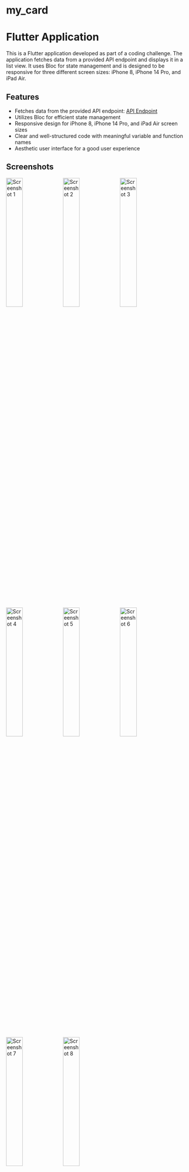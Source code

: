# my_card
# Flutter  Application

This is a Flutter  application developed as part of a coding challenge. The application fetches data from a provided API endpoint and displays it in a list view. It uses Bloc for state management and is designed to be responsive for three different screen sizes: iPhone 8, iPhone 14 Pro, and iPad Air.

## Features

- Fetches data from the provided API endpoint: [API Endpoint](https://jsonplaceholder.typicode.com/posts)
- Utilizes Bloc for efficient state management
- Responsive design for iPhone 8, iPhone 14 Pro, and iPad Air screen sizes
- Clear and well-structured code with meaningful variable and function names
- Aesthetic user interface for a good user experience

## Screenshots
<img src="https://github.com/MyaThanHtet/my_card/assets/50415966/5807a876-8d5d-4094-918a-a80f9522a195" width="30%"  alt="Screenshot 1">
<img src="https://github.com/MyaThanHtet/my_card/assets/50415966/9dbd9d1f-a08c-4806-a81d-65ee41fd73cc" width="30%"  alt="Screenshot 2">
<img src="https://github.com/MyaThanHtet/my_card/assets/50415966/74c72979-fea7-4623-a6c0-aaa03dff3de8" width="30%"  alt="Screenshot 3">
<img src="https://github.com/MyaThanHtet/my_card/assets/50415966/4ace609c-8eaa-4182-aefe-dd78aa0e7747" width="30%"  alt="Screenshot 4">
<img src="https://github.com/MyaThanHtet/my_card/assets/50415966/847f8ae3-f47d-40e8-8b0e-a53f09c25040" width="30%"  alt="Screenshot 5">
<img src="https://github.com/MyaThanHtet/my_card/assets/50415966/7c70c6e0-6096-4568-aff7-fc5b852438b9" width="30%"  alt="Screenshot 6">
<img src="https://github.com/MyaThanHtet/my_card/assets/50415966/568a8489-7f47-4518-97ab-3c8941b168b1" width="30%"  alt="Screenshot 7">
<img src="https://github.com/MyaThanHtet/my_card/assets/50415966/5ca4e5e7-f38c-447a-be57-9572c08a368c" width="30%"  alt="Screenshot 8">

## Screen Recording Video
[![Watch the screen recording video](https://img.youtube.com/vi/GUXgSs-i_FQ/0.jpg)](https://youtu.be/GUXgSs-i_FQ)

## Getting Started

To run this application locally, follow these steps:

1. Clone this repository: `git clone https://github.com/MyaThanHtet/my_card.git`
2. Navigate to the project directory: `cd my_card`
3. Install dependencies: `flutter pub get`
4. Run the app: `flutter run -d chrome`

## Folder Structure
my_card/
|- lib/
| |- bloc/
| |- models/
| |- screens/
| |- services/
| |- utils/
| |- main.dart
|- test/
|- assets/
|- pubspec.yaml
|- README.md



## Dependencies

- [Flutter Bloc](https://bloclibrary.dev/)
- [HTTP](https://pub.dev/packages/http) (for API requests)
